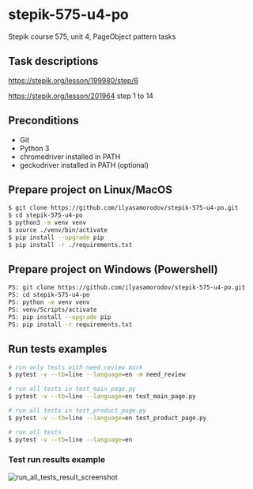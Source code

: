 # stepik-575-u4-po
Stepik course 575, unit 4, PageObject pattern tasks

## Task descriptions
https://stepik.org/lesson/199980/step/6

https://stepik.org/lesson/201964 step 1 to 14

## Preconditions
- Git
- Python 3
- chromedriver installed in PATH
- geckodriver installed in PATH (optional)

## Prepare project on Linux/MacOS

```sh
$ git clone https://github.com/ilyasamorodov/stepik-575-u4-po.git
$ cd stepik-575-u4-po
$ python3 -m venv venv
$ source ./venv/bin/activate
$ pip install --upgrade pip
$ pip install -r ./requirements.txt
```

## Prepare project on Windows (Powershell)

```sh
PS: git clone https://github.com/ilyasamorodov/stepik-575-u4-po.git
PS: cd stepik-575-u4-po
PS: python -m venv venv
PS: venv/Scripts/activate
PS: pip install --upgrade pip
PS: pip install -r requirements.txt
```

## Run tests examples

```sh
# run only tests with need_review mark
$ pytest -v --tb=line --language=en -m need_review

# run all tests in test_main_page.py
$ pytest -v --tb=line --language=en test_main_page.py

# run all tests in test_product_page.py
$ pytest -v --tb=line --language=en test_product_page.py

# run all tests
$ pytest -v --tb=line --language=en
```

### Test run results example

![run_all_tests_result_screenshot](https://user-images.githubusercontent.com/7586160/73799243-72013580-47c6-11ea-828c-e12911da8f8c.png)
